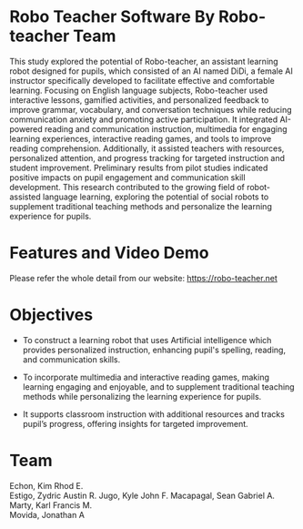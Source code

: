 # Robo Teacher Software By Robo-teacher Team

This study explored the potential of Robo-teacher, an assistant learning robot designed for pupils, which consisted of an AI named DiDi, 
a female AI instructor specifically developed to facilitate effective and comfortable learning. Focusing on English language subjects, 
Robo-teacher used interactive lessons, gamified activities, and personalized feedback to improve grammar, vocabulary, and conversation techniques 
while reducing communication anxiety and promoting active participation. It integrated AI-powered reading and communication instruction, multimedia 
for engaging learning experiences, interactive reading games, and tools to improve reading comprehension. Additionally, it assisted teachers with resources, 
personalized attention, and progress tracking for targeted instruction and student improvement. Preliminary results from pilot studies indicated positive impacts 
on pupil engagement and communication skill development. This research contributed to the growing field of robot-assisted language learning, exploring the potential 
of social robots to supplement traditional teaching methods and personalize the learning experience for pupils.

# Features and Video Demo

Please refer the whole detail from our website:
https://robo-teacher.net

# Objectives

- To construct a learning robot that uses Artificial
intelligence which provides personalized
instruction, enhancing pupil's spelling, reading, and
communication skills.

- To incorporate multimedia and interactive reading
games, making learning engaging and enjoyable,
and to supplement traditional teaching methods
while personalizing the learning experience for
pupils.

- It supports classroom instruction with additional
resources and tracks pupil’s progress, offering
insights for targeted improvement.

# Team
Echon, Kim Rhod E.  
Estigo, Zydric Austin R. 
Jugo, Kyle John F.
Macapagal, Sean Gabriel A.
Marty, Karl Francis M.  
Movida, Jonathan A

